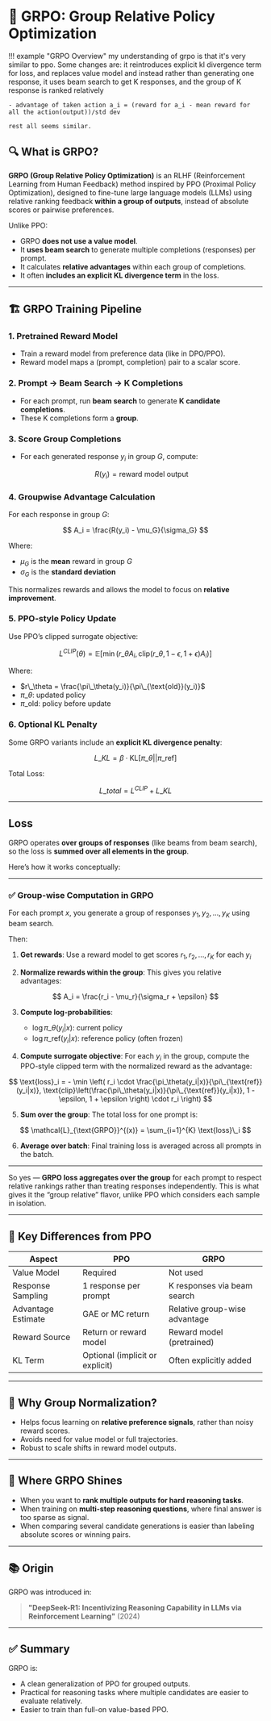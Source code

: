 # 🧠 GRPO: Group Relative Policy Optimization

!!! example "GRPO Overview"
	my understanding of grpo is that it's very similar to ppo. Some changes are: it reintroduces explicit kl divergence term for loss, and replaces value model and instead rather than generating one response, it uses beam search to get K responses, and the group of K response is ranked relatively

	- advantage of taken action a_i = (reward for a_i - mean reward for all the action(output))/std dev

	rest all seems similar.


## 🔍 What is GRPO?

**GRPO (Group Relative Policy Optimization)** is an RLHF (Reinforcement Learning from Human Feedback) method inspired by PPO (Proximal Policy Optimization), designed to fine-tune large language models (LLMs) using relative ranking feedback **within a group of outputs**, instead of absolute scores or pairwise preferences.

Unlike PPO:

- GRPO **does not use a value model**.
- It **uses beam search** to generate multiple completions (responses) per prompt.
- It calculates **relative advantages** within each group of completions.
- It often **includes an explicit KL divergence term** in the loss.

______________________________________________________________________

## 🏗️ GRPO Training Pipeline

### 1. **Pretrained Reward Model**

- Train a reward model from preference data (like in DPO/PPO).
- Reward model maps a (prompt, completion) pair to a scalar score.

### 2. **Prompt → Beam Search → K Completions**

- For each prompt, run **beam search** to generate **K candidate completions**.
- These K completions form a **group**.

### 3. **Score Group Completions**

- For each generated response $y_i$ in group $G$, compute:

  $$
  R(y_i) = \text{reward model output}
  $$

### 4. **Groupwise Advantage Calculation**

For each response in group $G$:

$$
A_i = \frac{R(y_i) - \mu_G}{\sigma_G}
$$

Where:

- $\mu_G$ is the **mean** reward in group $G$
- $\sigma_G$ is the **standard deviation**

This normalizes rewards and allows the model to focus on **relative improvement**.

### 5. **PPO-style Policy Update**

Use PPO’s clipped surrogate objective:

$$
L^{CLIP}(\theta) = \mathbb{E} \left[ \min \left( r\_\theta A_i, \text{clip}(r\_\theta, 1-\epsilon, 1+\epsilon) A_i \right) \right]
$$

Where:

- $r\_\theta = \frac{\pi\_\theta(y_i)}{\pi\_{\text{old}}(y_i)}$
- $\pi\_\theta$: updated policy
- $\pi\_{\text{old}}$: policy before update

### 6. **Optional KL Penalty**

Some GRPO variants include an **explicit KL divergence penalty**:

$$
L\_{KL} = \beta \cdot \text{KL}[\pi\_\theta || \pi\_{\text{ref}}]
$$

Total Loss:

$$
L\_{total} = L^{CLIP} + L\_{KL}
$$

______________________________________________________________________

## Loss

GRPO operates **over groups of responses** (like beams from beam search), so the loss is **summed over all elements in the group**.

Here’s how it works conceptually:

______________________________________________________________________

### ✅ Group-wise Computation in GRPO

For each prompt $x$, you generate a group of responses ${y_1, y_2, ..., y_K}$ using beam search.

Then:

1. **Get rewards**:
   Use a reward model to get scores ${r_1, r_2, ..., r_K}$ for each $y_i$

2. **Normalize rewards within the group**:
   This gives you relative advantages:

$$
A_i = \frac{r_i - \mu_r}{\sigma_r + \epsilon}
$$

3. **Compute log-probabilities**:

   - $\log \pi\_\theta(y_i|x)$: current policy
   - $\log \pi\_{\text{ref}}(y_i|x)$: reference policy (often frozen)

4. **Compute surrogate objective**:
   For each $y_i$ in the group, compute the PPO-style clipped term with the normalized reward as the advantage:

$$
\text{loss}_i = - \min \left( r_i \cdot \frac{\pi_\theta(y_i|x)}{\pi\_{\text{ref}}(y_i|x)}, \text{clip}\left(\frac{\pi\_\theta(y_i|x)}{\pi\_{\text{ref}}(y_i|x)}, 1 - \epsilon, 1 + \epsilon \right) \cdot r_i \right)
$$

5. **Sum over the group**:
   The total loss for one prompt is:

$$
\mathcal{L}_{\text{GRPO}}^{(x)} = \sum_{i=1}^{K} \text{loss}\_i
$$

6. **Average over batch**:
   Final training loss is averaged across all prompts in the batch.

______________________________________________________________________

So yes — **GRPO loss aggregates over the group** for each prompt to respect relative rankings rather than treating responses independently. This is what gives it the “group relative” flavor, unlike PPO which considers each sample in isolation.

______________________________________________________________________

## 🧪 Key Differences from PPO

| Aspect             | PPO                             | GRPO                          |
| ------------------ | ------------------------------- | ----------------------------- |
| Value Model        | Required                        | Not used                      |
| Response Sampling  | 1 response per prompt           | K responses via beam search   |
| Advantage Estimate | GAE or MC return                | Relative group-wise advantage |
| Reward Source      | Return or reward model          | Reward model (pretrained)     |
| KL Term            | Optional (implicit or explicit) | Often explicitly added        |

______________________________________________________________________

## 🧠 Why Group Normalization?

- Helps focus learning on **relative preference signals**, rather than noisy reward scores.
- Avoids need for value model or full trajectories.
- Robust to scale shifts in reward model outputs.

______________________________________________________________________

## 🤖 Where GRPO Shines

- When you want to **rank multiple outputs for hard reasoning tasks**.
- When training on **multi-step reasoning questions**, where final answer is too sparse as signal.
- When comparing several candidate generations is easier than labeling absolute scores or winning pairs.

______________________________________________________________________

## 📚 Origin

GRPO was introduced in:

> **"DeepSeek-R1: Incentivizing Reasoning Capability in LLMs via Reinforcement Learning"** (2024)

______________________________________________________________________

## ✅ Summary

GRPO is:

- A clean generalization of PPO for grouped outputs.
- Practical for reasoning tasks where multiple candidates are easier to evaluate relatively.
- Easier to train than full-on value-based PPO.
